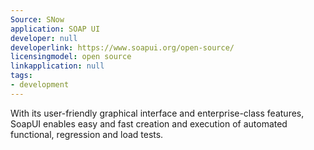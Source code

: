 ```yaml
---
Source: SNow
application: SOAP UI
developer: null
developerlink: https://www.soapui.org/open-source/
licensingmodel: open source
linkapplication: null
tags:
- development
---
```

With its user-friendly graphical interface and enterprise-class features, SoapUI enables easy and fast creation and execution of automated functional, regression and load tests. 
